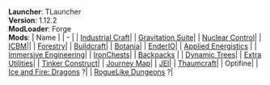**Launcher**: TLauncher<br>
**Version**: 1.12.2<br>
**ModLoader**: Forge<br>
**Mods**:
| Name |
| - |
| [Industrial Craft](https://www.curseforge.com/minecraft/mc-mods/industrial-craft)|
| [Gravitation Suite](https://www.curseforge.com/minecraft/mc-mods/gravitation-suite)|
| [Nuclear Control](https://www.curseforge.com/minecraft/mc-mods/nuclear-control-2)|
| [ICBM](https://www.curseforge.com/minecraft/mc-mods/icbm)||
| [Forestry](https://www.curseforge.com/minecraft/mc-mods/forestry)|
| [Buildcraft](https://www.curseforge.com/minecraft/mc-mods/buildcraft-builders)|
| [Botania](https://www.curseforge.com/minecraft/mc-mods/botania)|
| [EnderIO](https://www.curseforge.com/minecraft/mc-mods/ender-io)|
| [Applied Energistics](https://www.curseforge.com/minecraft/mc-mods/applied-energistics-2) |
| [Immersive Engineering](https://www.curseforge.com/minecraft/mc-mods/applied-energistics-2)|
| [IronChests](https://www.curseforge.com/minecraft/mc-mods/iron-chests)|
| [Backpacks](https://www.curseforge.com/minecraft/mc-mods/forge-backpacks) |
| [Dynamic Trees](https://www.curseforge.com/minecraft/mc-mods/dynamictrees)|
| [Extra Utilities](https://www.curseforge.com/minecraft/mc-mods/extra-utilities)|
| [Tinker Construct](https://www.curseforge.com/minecraft/mc-mods/tinkers-construct)|
| [Journey Map](https://www.curseforge.com/minecraft/mc-mods/journeymap-web-map)|
| [JEI](https://www.curseforge.com/minecraft/mc-mods/jei)|
| [Thaumcraft](https://www.curseforge.com/minecraft/mc-mods/thaumcraft)|
|  Optifine|
| [Ice and Fire: Dragons](https://www.curseforge.com/minecraft/mc-mods/ice-and-fire-dragons) ?|
| [RogueLike Dungeons](https://www.curseforge.com/minecraft/mc-mods/roguelike-dungeons) ?|



